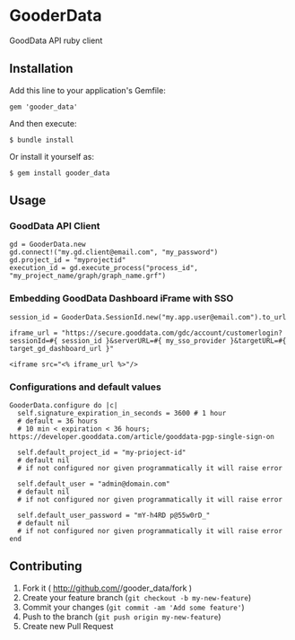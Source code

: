 # GooderData

GoodData API ruby client

## Installation

Add this line to your application's Gemfile:

    gem 'gooder_data'

And then execute:

    $ bundle install

Or install it yourself as:

    $ gem install gooder_data

## Usage

### GoodData API Client
```
gd = GooderData.new
gd.connect!("my.gd.client@email.com", "my_password")
gd.project_id = "myprojectid"
execution_id = gd.execute_process("process_id", "my_project_name/graph/graph_name.grf")
```

### Embedding GoodData Dashboard iFrame with SSO
```
session_id = GooderData.SessionId.new("my.app.user@email.com").to_url

iframe_url = "https://secure.gooddata.com/gdc/account/customerlogin?sessionId=#{ session_id }&serverURL=#{ my_sso_provider }&targetURL=#{ target_gd_dashboard_url }"

<iframe src="<% iframe_url %>"/>
```

### Configurations and default values
```
GooderData.configure do |c|
  self.signature_expiration_in_seconds = 3600 # 1 hour
  # default = 36 hours
  # 10 min < expiration < 36 hours; https://developer.gooddata.com/article/gooddata-pgp-single-sign-on

  self.default_project_id = "my-prioject-id"
  # default nil
  # if not configured nor given programmatically it will raise error

  self.default_user = "admin@domain.com"
  # default nil
  # if not configured nor given programmatically it will raise error

  self.default_user_password = "mY-h4RD p@55w0rD_"
  # default nil
  # if not configured nor given programmatically it will raise error
end
```

## Contributing

1. Fork it ( http://github.com/<my-github-username>/gooder_data/fork )
2. Create your feature branch (`git checkout -b my-new-feature`)
3. Commit your changes (`git commit -am 'Add some feature'`)
4. Push to the branch (`git push origin my-new-feature`)
5. Create new Pull Request
